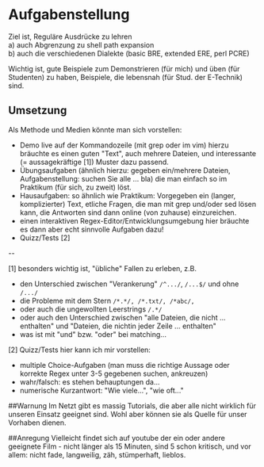 # Aufgabenstellung
Ziel ist, Reguläre Ausdrücke zu lehren   
a) auch Abgrenzung zu shell path expansion  
b) auch die verschiedenen Dialekte (basic BRE, extended ERE, perl PCRE)  


Wichtig ist, gute Beispiele zum Demonstrieren (für mich) und üben (für Studenten)
zu haben, Beispiele, die lebensnah (für Stud. der E-Technik) sind.

## Umsetzung
Als Methode und Medien könnte man sich vorstellen:

* Demo live auf der Kommandozeile (mit grep oder im vim)
  hierzu bräuchte es einen guten "Text", auch mehrere Dateien,
  und interessante (= aussagekräftige [1]) Muster dazu passend.
* Übungsaufgaben (ähnlich hierzu: gegeben ein/mehrere Dateien,
  Aufgabenstellung: suchen Sie alle ... bla) die man einfach so
  im Praktikum (für sich, zu zweit) löst.
* Hausaufgaben: so ähnlich wie Praktikum: Vorgegeben ein 
  (langer, komplizierter) Text, etliche Fragen, die man mit 
  grep und/oder sed lösen kann, die Antworten sind dann
  online (von zuhause) einzureichen.
* einen interaktiven Regex-Editor/Entwicklungsumgebung
  hier bräuchte es dann aber echt sinnvolle Aufgaben dazu!
* Quizz/Tests [2]

--

[1] besonders wichtig ist, "übliche" Fallen zu erleben, z.B. 

* den Unterschied zwischen "Verankerung" `/^.../`, `/...$/` und ohne `/.../`
*  die Probleme mit dem Stern `/*.*/, /*.txt/, /*abc/,`
* oder auch die ungewollten Leerstrings ` /.*/ `
* oder auch den Unterschied zwischen "alle Dateien, die nicht ... enthalten" und "Dateien, die nichtin jeder Zeile ... enthalten"
* was ist mit "und" bzw. "oder" bei matching...


[2]  Quizz/Tests
hier kann ich mir vorstellen:

* multiple Choice-Aufgaben (man muss die richtige Aussage
  oder korrekte Regex unter 3-5 gegebenen suchen, ankreuzen)
* wahr/falsch: es stehen behauptungen da...
* numerische Kurzantwort: "Wie viele...", "wie oft..."

##Warnung
Im Netzt gibt es massig Tutorials, die aber alle 
nicht wirklich für unseren Einsatz geeignet sind. Wohl aber
können sie als Quelle für unser Vorhaben dienen.

##Anregung
Vielleicht findet sich auf youtube der ein oder andere geeignete
Film - nicht länger als 15 Minuten, sind 5 schon kritisch,
und vor allem: nicht fade, langweilig, zäh, stümperhaft, lieblos.


